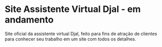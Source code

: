 # Site Assistente Virtual Djal - em andamento

Site oficial da assistente virtual Djal, feito para fins de atração de clientes para conhecer seu trabalho em um site com todos os detalhes.
